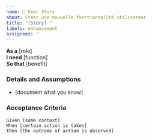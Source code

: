```yaml
---
name: 📝 User Story
about: Créer une nouvelle fonctionnalité utilisateur
title: "[Story] "
labels: enhancement
assignees: ''
---
```


**As a** [role]  
**I need** [function]  
**So that** [benefit]  

### Details and Assumptions
* [document what you know]      

### Acceptance Criteria
```gherkin
Given [some context]  
When [certain action is taken]  
Then [the outcome of action is observed]  
